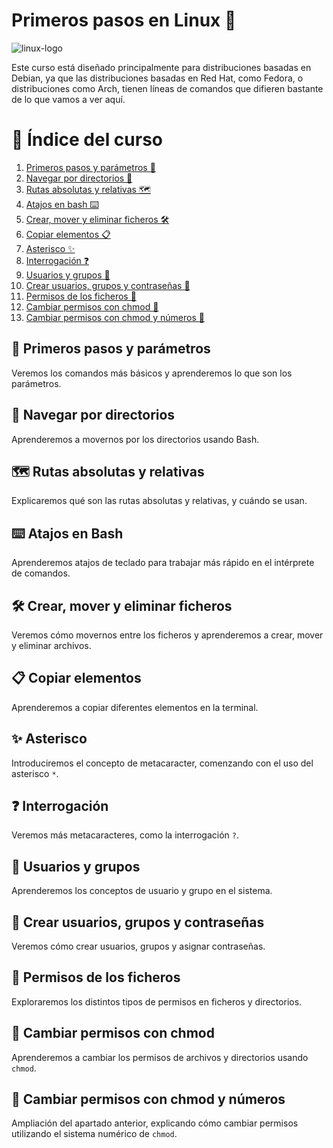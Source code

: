 # Primeros pasos en Linux 🐧

![linux-logo](https://github.com/user-attachments/assets/5fcb7316-e04b-44d0-a38c-b033ebacb89d)

Este curso está diseñado principalmente para distribuciones basadas en Debian, ya que las distribuciones basadas en Red Hat, como Fedora, o distribuciones como Arch, tienen líneas de comandos que difieren bastante de lo que vamos a ver aquí.

# 📖 Índice del curso

1. [Primeros pasos y parámetros 🚀](./1.Primeros_pasos_y_parámetros.md#1primeros-pasos-y-parámetros)
2. [Navegar por directorios 📂](./2.Navegar_por_directorios.md#2navegar-por-directorios)
3. [Rutas absolutas y relativas 🗺️](./3.Rutas_absolutas_y_relativas.md#rutas-absolutas-y-relativas)
4. [Atajos en bash ⌨️](./4.Atajos_en_bash.md#atajos-en-bash)
5. [Crear, mover y eliminar ficheros 🛠️](./5.Crear_mover_y_eliminar_ficheros.md#crear-mover-y-eliminar-ficheros)
6. [Copiar elementos 📋](./6.Copiar_elementos.md#copiar-elementos)
7. [Asterisco ✨](./7.Asterisco.md#asterisco)
8. [Interrogación ❓](./8.Interrogación.md#interrogación)
9. [Usuarios y grupos 👤](./9.Usuarios_y_grupos.md#usuarios-y-grupos)
10. [Crear usuarios, grupos y contraseñas 👥](./10.Crear_usuarios_grupos_y_contraseñas.md#crear-usuarios-grupos-y-contraseñas)
11. [Permisos de los ficheros 🔐](./11.Permisos_de_los_ficheros.md#permisos-de-los-ficheros)
12. [Cambiar permisos con chmod 🔧](./12.Cambiar_permisos_con_chmod.md#cambiar-permisos-con-chmod)
13. [Cambiar permisos con chmod y números 🔢](./13.Cambiar_permisos_con_chmod_y_número.md#cambiar-permisos-con-chmod-y-números)

## 🚀 Primeros pasos y parámetros

Veremos los comandos más básicos y aprenderemos lo que son los parámetros.

## 📂 Navegar por directorios

Aprenderemos a movernos por los directorios usando Bash.

## 🗺️ Rutas absolutas y relativas

Explicaremos qué son las rutas absolutas y relativas, y cuándo se usan.

## ⌨️ Atajos en Bash

Aprenderemos atajos de teclado para trabajar más rápido en el intérprete de comandos.

## 🛠️ Crear, mover y eliminar ficheros

Veremos cómo movernos entre los ficheros y aprenderemos a crear, mover y eliminar archivos.

## 📋 Copiar elementos

Aprenderemos a copiar diferentes elementos en la terminal.

## ✨ Asterisco

Introduciremos el concepto de metacaracter, comenzando con el uso del asterisco `*`.

## ❓ Interrogación

Veremos más metacaracteres, como la interrogación `?`.

## 👤 Usuarios y grupos

Aprenderemos los conceptos de usuario y grupo en el sistema.

## 👥 Crear usuarios, grupos y contraseñas

Veremos cómo crear usuarios, grupos y asignar contraseñas.

## 🔐 Permisos de los ficheros

Exploraremos los distintos tipos de permisos en ficheros y directorios.

## 🔧 Cambiar permisos con chmod

Aprenderemos a cambiar los permisos de archivos y directorios usando `chmod`.

## 🔢 Cambiar permisos con chmod y números

Ampliación del apartado anterior, explicando cómo cambiar permisos utilizando el sistema numérico de `chmod`.
